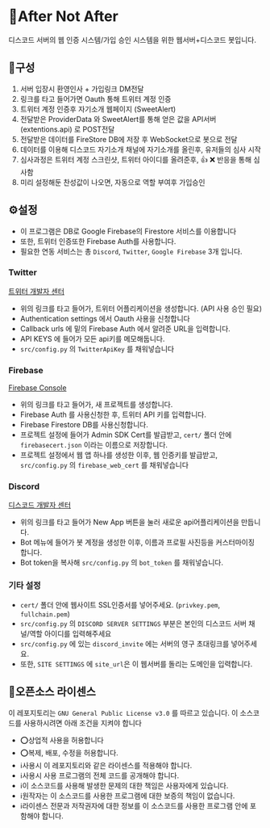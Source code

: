 # 🤖After Not After
디스코드 서버의 웹 인증 시스템/가입 승인 시스템을 위한 웹서버+디스코드 봇입니다.

## 🧱구성

1. 서버 입장시 환영인사 + 가입링크 DM전달
2. 링크를 타고 들어가면 Oauth 통해 트위터 계정 인증
3. 트위터 계정 인증후 자기소개 웹페이지 (SweetAlert)
4. 전달받은 ProviderData 와 SweetAlert를 통해 얻은 값을 API서버(extentions.api) 로 POST전달
5. 전달받은 데이터를 FireStore DB에 저장 후 WebSocket으로 봇으로 전달
6. 데이터를 이용해 디스코드 자기소개 채널에 자기소개를 올린후, 유저들의 심사 시작
7. 심사과정은 트위터 계정 스크린샷, 트위터 아이디를 올려준후, :+1: :x: 반응을 통해 심사함
8. 미리 설정해둔 찬성값이 나오면, 자동으로 역할 부여후 가입승인

## ⚙️설정

- 이 프로그램은 DB로 Google Firebase의 Firestore 서비스를 이용합니다
- 또한, 트위터 인증또한 Firebase Auth를 사용합니다.
- 필요한 연동 서비스는 총 `Discord`, `Twitter`, `Google Firebase` 3개 입니다.

### Twitter

[트위터 개발자 센터](https://developer.twitter.com)

- 위의 링크를 타고 들어가, 트위터 어플리케이션을 생성합니다. (API 사용 승인 필요)
- Authentication settings 에서 Oauth 사용을 신청합니다
- Callback urls 에 밑의 Firebase Auth 에서 알려준 URL을 입력합니다.
- API KEYS 에 들어가 모든 api키를 메모해둡니다.
- `src/config.py` 의 `TwitterApiKey` 를 채워넣습니다

### Firebase

[Firebase Console](https://console.firebase.google.com)

- 위의 링크를 타고 들어가, 새 프로젝트를 생성합니다.
- Firebase Auth 를 사용신청한 후, 트위터 API 키를 입력합니다.
- Firebase Firestore DB를 사용신청합니다.
- 프로젝트 설정에 들어가 Admin SDK Cert를 발급받고, `cert/` 폴더 안에 `firebasecert.json` 이라는 이름으로 저장합니다.
- 프로젝트 설정에서 웹 앱 하나를 생성한 이후, 웹 인증키를 발급받고, `src/config.py` 의 `firebase_web_cert` 를 채워넣습니다

### Discord

[디스코드 개발자 센터](https://discord.com/developers/)

- 위의 링크를 타고 들어가 New App 버튼을 눌러 새로운 api어플리케이션을 만듭니다.
- Bot 메뉴에 들어가 봇 계정을 생성한 이후, 이름과 프로필 사진등을 커스터마이징 합니다.
- Bot token을 복사해 `src/config.py` 의 `bot_token` 를 채워넣습니다.

### 기타 설정

- `cert/` 폴더 안에 웹사이트 SSL인증서를 넣어주세요. (`privkey.pem`, `fullchain.pem`)
- `src/config.py` 의 `DISCORD SERVER SETTINGS` 부분은 본인의 디스코드 서버 채널/역할 아이디를 입력해주세요
- `src/config.py` 에 있는 `discord_invite` 에는 서버의 영구 초대링크를 넣어주세요.
- 또한, `SITE SETTINGS` 에 `site_url`은 이 웹서버를 돌리는 도메인을 입력합니다.

## 📝오픈소스 라이센스

이 레포지토리는 `GNU General Public License v3.0` 를 따르고 있습니다. 이 소스코드를 사용하시려면 아래 조건을 지켜야 합니다

- :o:상업적 사용을 허용합니다
- :o:복제, 배포, 수정을 허용합니다.
- :information_source:사용시 이 레포지토리와 같은 라이센스를 적용해야 합니다.
- :information_source:사용시 사용 프로그램의 전체 코드를 공개해야 합니다.
- :information_source:이 소스코드를 사용해 발생한 문제의 대한 책임은 사용자에게 있습니다.
- :information_source:원작자는 이 소스코드를 사용한 프로그램에 대한 보증의 책임이 없습니다.
- :information_source:라이센스 전문과 저작권자에 대한 정보를 이 소스코드를 사용한 프로그램 안에 포함해야 합니다.


